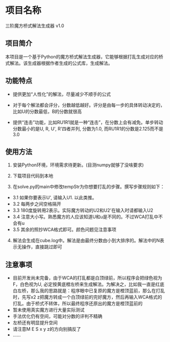 # 项目名称
三阶魔方桥式解法生成器 v1.0

## 项目简介
本项目是一个基于Python的魔方桥式解法生成器，它能够根据打乱生成对应的桥式解法。该生成器根据作者生成的公式库，生成解法。

## 功能特点
- 提供更加“人性化”的解法，尽量减少不顺手的公式

- 对于每个解法都会评分，分数越低越好。评分是由每一步的具体转动决定的，比如U的分数最低，B的分数就很高

- 提供“连击”功能，比如RU1R1就是一种“连击”，在分数上会有减免。单步转动分数最小的是U, R, U', R'四者并列, 分数为1.0, 而RU1R1的分数是2.125而不是3.0

## 使用方法
1. 安装Python环境，环境需求待更新。(目测numpy就够了没啥要求)

2. 下载项目代码到本地

3. 在solve.py的main中修改tempStr为你想要打乱的步骤。撰写步骤规则如下：
- 3.1 如果你要表示U', 请输入U1. 以此类推。
- 3.2 每两步之间空格隔开
- 3.3 180度旋转用2表示。实际魔方转动的U2和U2'在输入时请都输入U2
- 3.4 注意大小写。熟悉魔方的人应该知道U和u是不同的。不过WCA打乱中不会有u
- 3.5 其余的照抄WCA格式即可。颜色问题见注意事项

4. 解法会生成在cube.log中。解法是由最终分数由小到大排序的。解法中的N表示无操作，直接跳过即可

## 注意事项
- 目前开发尚未完备，由于WCA的打乱都是白顶绿前，所以程序会把绿色视为F，白色视为U, 必定按黄底橙左桥来生成解法。为解决之，比如我一直是红底白左桥，那么我的思路就是：程序眼中已复原的魔方是橙顶蓝前，那么在打乱时，先写x2 z把魔方转成一个白顶绿前的完好魔方，然后再输入WCA格式的打乱。由于桥式不转体，所以最终程序还原出的魔方是橙顶蓝前的
- 暂未使用真实魔方进行大量实际测试
- 手法优化仍有空间，可能对分数的评判不精确
- 左桥还有明显提升空间
- 请注意M E S x y z的方向别搞反了
- ......